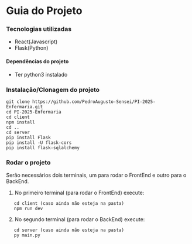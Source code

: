 # Guia do Projeto

### Tecnologias utilizadas
- React(Javascript)
- Flask(Python)

#### Dependências do projeto
- Ter python3 instalado

### Instalação/Clonagem do projeto
```
git clone https://github.com/PedroAugusto-Sensei/PI-2025-Enfermaria.git
cd PI-2025-Enfermaria
cd client
npm install
cd ..
cd server
pip install Flask
pip install -U flask-cors
pip install flask-sqlalchemy
```
### Rodar o projeto
Serão necessários dois terminais, um para rodar o FrontEnd e outro para o BackEnd.
1. No primeiro terminal (para rodar o FrontEnd) execute:
```
   cd client (caso ainda não esteja na pasta)
   npm run dev
```
2. No segundo terminal (para rodar o BackEnd) execute:
```
   cd server (caso ainda não esteja na pasta)
   py main.py
```
